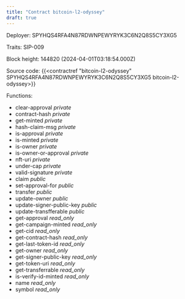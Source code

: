```yaml
---
title: "Contract bitcoin-l2-odyssey"
draft: true
---
```

Deployer: SPYHQS4RFA4N87RDWNPEWYRYK3C6N2Q8S5CY3XG5

Traits:
SIP-009 



Block height: 144820 (2024-04-01T03:18:54.000Z)

Source code: {{<contractref "bitcoin-l2-odyssey" SPYHQS4RFA4N87RDWNPEWYRYK3C6N2Q8S5CY3XG5 bitcoin-l2-odyssey>}}

Functions:

* clear-approval _private_
* contract-hash _private_
* get-minted _private_
* hash-claim-msg _private_
* is-approval _private_
* is-minted _private_
* is-owner _private_
* is-owner-or-approval _private_
* nft-uri _private_
* under-cap _private_
* valid-signature _private_
* claim _public_
* set-approval-for _public_
* transfer _public_
* update-owner _public_
* update-signer-public-key _public_
* update-transfferable _public_
* get-approval _read_only_
* get-campaign-minted _read_only_
* get-cid _read_only_
* get-contract-hash _read_only_
* get-last-token-id _read_only_
* get-owner _read_only_
* get-signer-public-key _read_only_
* get-token-uri _read_only_
* get-transferrable _read_only_
* is-verify-id-minted _read_only_
* name _read_only_
* symbol _read_only_
